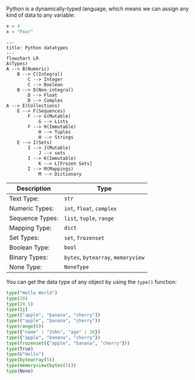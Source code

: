 
Python is a dynamically-typed language, which means we can assign any kind of data to any variable:

```Python
x = 4
x = "Four"
```

```mermaid
---
title: Python datatypes
---
flowchart LR
A(Types)
A --> B(Numeric)
	B --> C(Integral)
		C --> Integer
		C --> Boolean
	B --> D(Non-integral)
		D --> Float
		D --> Complex
A --> E(Collections)
	E --> F(Sequences)
		F --> G(Mutable)
			G --> Lists
		F --> H(Immutable)
			H --> Tuples
			H --> Strings
	E --> I(Sets)
		I --> J(Mutable)
			J --> sets
		I --> K(Immutable)
			K --> L[Frozen Sets]
		I --> M(Mappings)
			M --> Dictionary
```

| Description     | Type                               |
| --------------- | ---------------------------------- |
| Text Type:      | `str`                              |
| Numeric Types:  | `int`, `float`, `complex`          |
| Sequence Types: | `list`, `tuple`, `range`           |
| Mapping Type:   | `dict`                             |
| Set Types:      | `set`, `frozenset`                 |
| Boolean Type:   | `bool`                             |
| Binary Types:   | `bytes`, `bytearray`, `memoryview` |
| None Type:      | `NoneType`                         |

You can get the data type of any object by using the `type()` function:

```Python
type("Hello World")
type(20)
type(20.5)
type(1j)
type(["apple", "banana", "cherry"])
type(("apple", "banana", "cherry"))
type(range(6))
type({"name" : "John", "age" : 36})
type({"apple", "banana", "cherry"})
type(frozenset({"apple", "banana", "cherry"}))
type(True)
type(b"Hello")
type(bytearray(5))
type(memoryview(bytes(5)))
type(None)
```

